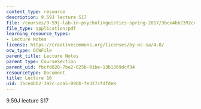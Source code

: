 ```yaml
---
content_type: resource
description: 9.59J lecture S17
file: /courses/9-59j-lab-in-psycholinguistics-spring-2017/3bce4bb2392ccca509bbfe327cfdfde8_MIT9_59jS17_lec16.pdf
file_type: application/pdf
learning_resource_types:
- Lecture Notes
license: https://creativecommons.org/licenses/by-nc-sa/4.0/
ocw_type: OCWFile
parent_title: Lecture Notes
parent_type: CourseSection
parent_uid: fbcfd828-7be2-825b-91be-13b1369dcf34
resourcetype: Document
title: Lecture 16
uid: 3bce4bb2-392c-cca5-09bb-fe327cfdfde8
---
```

9.59J lecture S17